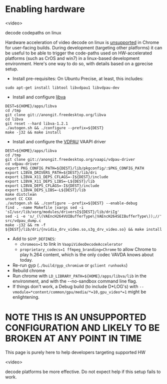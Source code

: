 # Enabling hardware 

&lt;video&gt;

 decode codepaths on linux

Hardware acceleration of video decode on linux is [unsupported](http://crbug.com/137247) in Chrome for user-facing builds.  During development (targeting other platforms) it can be useful to be able to trigger the code-paths used on HW-accelerated platforms (such as CrOS and win7) in a linux-based development environment.  Here's one way to do so, with details based on a gprecise setup.

  * Install pre-requisites: On Ubuntu Precise, at least, this includes:
```
sudo apt-get install libtool libvdpau1 libvdpau-dev
```

  * Install and configure [libva](http://cgit.freedesktop.org/libva/)
```
DEST=${HOME}/apps/libva
cd /tmp
git clone git://anongit.freedesktop.org/libva
cd libva
git reset --hard libva-1.2.1
./autogen.sh && ./configure --prefix=${DEST}
make -j32 && make install
```
  * Install and configure the [VDPAU](http://cgit.freedesktop.org/vaapi/vdpau-driver) VAAPI driver
```
DEST=${HOME}/apps/libva
cd /tmp
git clone git://anongit.freedesktop.org/vaapi/vdpau-driver
cd vdpau-driver
export PKG_CONFIG_PATH=${DEST}/lib/pkgconfig/:$PKG_CONFIG_PATH
export LIBVA_DRIVERS_PATH=${DEST}/lib/dri
export LIBVA_X11_DEPS_CFLAGS=-I${DEST}/include
export LIBVA_X11_DEPS_LIBS=-L${DEST}/lib
export LIBVA_DEPS_CFLAGS=-I${DEST}/include
export LIBVA_DEPS_LIBS=-L${DEST}/lib
make distclean
unset CC CXX
./autogen.sh && ./configure --prefix=${DEST} --enable-debug
find . -name Makefile |xargs sed -i 'sI/usr/lib/xorg/modules/driversI${DEST}/lib/driIg'
sed -i -e 's/_(\(VAEncH264VUIBufferType\|VAEncH264SEIBufferType\));//' src/vdpau_dump.c
make -j32 && rm -f ${DEST}/lib/dri/{nvidia_drv_video.so,s3g_drv_video.so} && make install
```
  * Add to `$GYP_DEFINES`:
    * `chromeos=1` to link in `VaapiVideoDecodeAccelerator`
    * `proprietary_codecs=1 ffmpeg_branding=Chrome` to allow Chrome to play h.264 content, which is the only codec VAVDA knows about today.
  * Re-run gyp (`./build/gyp_chromium` or `gclient runhooks`)
  * Rebuild chrome
  * Run chrome with `LD_LIBRARY_PATH=${HOME}/apps/libva/lib` in the environment, and with the --no-sandbox command line flag.
  * If things don't work, a Debug build (to include D\*LOG's) with `--vmodule=*content/common/gpu/media/*=10,gpu_video*=1` might be enlightening.

# NOTE THIS IS AN UNSUPPORTED CONFIGURATION AND LIKELY TO BE BROKEN AT ANY POINT IN TIME

This page is purely here to help developers targeting supported HW 

&lt;video&gt;

 decode platforms be more effective.  Do not expect help if this setup fails to work.